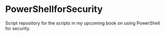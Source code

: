 # PowerShellforSecurity
Script repository for the scripts in my upcoming book on using PowerShell for security.

